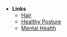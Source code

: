 - **Links**
	- [Hair](Hair.md)
	- [Healthy Posture](Healthy%20Posture.md)
	- [Mental Health](Mental%20Health.md)